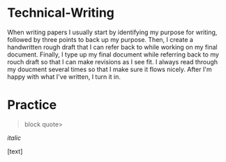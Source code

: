 # Technical-Writing
When writing papers I usually start by identifying my purpose for writing, followed by three points to back up my purpose. Then, I create a handwritten rough draft that I can refer back to while working on my final document. Finally, I type up my final document while referring back to my rouch draft so that I can make revisions as I see fit. I always read through my doucment several times so that I make sure it flows nicely. After I'm happy with what I've written, I turn it in.

# Practice
>block quote>

*italic*

[text]
